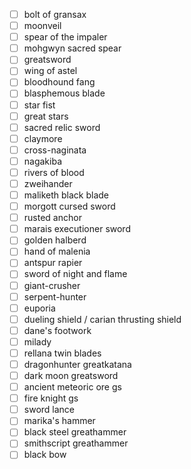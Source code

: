 - [ ] bolt of gransax
- [ ] moonveil
- [ ] spear of the impaler
- [ ] mohgwyn sacred spear
- [ ] greatsword
- [ ] wing of astel
- [ ] bloodhound fang
- [ ] blasphemous blade
- [ ] star fist
- [ ] great stars
- [ ] sacred relic sword
- [ ] claymore
- [ ] cross-naginata
- [ ] nagakiba
- [ ] rivers of blood
- [ ] zweihander
- [ ] maliketh black blade
- [ ] morgott cursed sword
- [ ] rusted anchor
- [ ] marais executioner sword
- [ ] golden halberd
- [ ] hand of malenia
- [ ] antspur rapier
- [ ] sword of night and flame
- [ ] giant-crusher
- [ ] serpent-hunter
- [ ] euporia
- [ ] dueling shield / carian thrusting shield
- [ ] dane's footwork
- [ ] milady
- [ ] rellana twin blades
- [ ] dragonhunter greatkatana
- [ ] dark moon greatsword
- [ ] ancient meteoric ore gs
- [ ] fire knight gs
- [ ] sword lance
- [ ] marika's hammer
- [ ] black steel greathammer
- [ ] smithscript greathammer
- [ ] black bow
